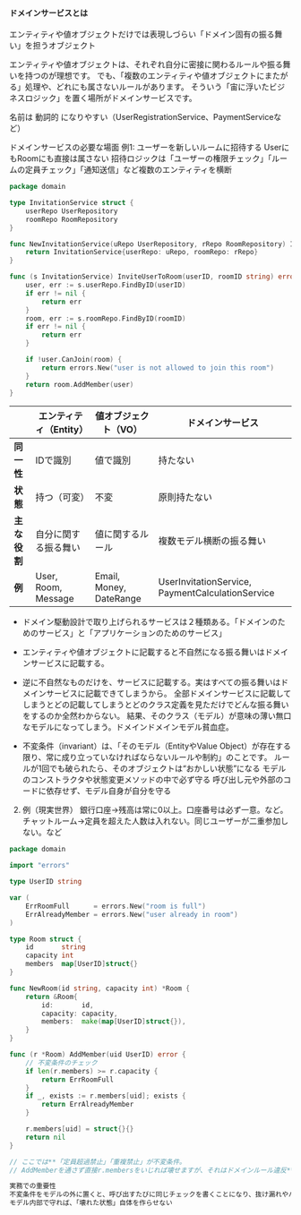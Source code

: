 #### ドメインサービスとは
エンティティや値オブジェクトだけでは表現しづらい「ドメイン固有の振る舞い」を担うオブジェクト

エンティティや値オブジェクトは、それぞれ自分に密接に関わるルールや振る舞いを持つのが理想です。
でも、「複数のエンティティや値オブジェクトにまたがる」処理や、どれにも属さないルールがあります。
そういう「宙に浮いたビジネスロジック」を置く場所がドメインサービスです。

名前は 動詞的 になりやすい（UserRegistrationService、PaymentServiceなど）

ドメインサービスの必要な場面
例1: ユーザーを新しいルームに招待する
UserにもRoomにも直接は属さない
招待ロジックは「ユーザーの権限チェック」「ルームの定員チェック」「通知送信」など複数のエンティティを横断

```go
package domain

type InvitationService struct {
    userRepo UserRepository
    roomRepo RoomRepository
}

func NewInvitationService(uRepo UserRepository, rRepo RoomRepository) InvitationService {
    return InvitationService{userRepo: uRepo, roomRepo: rRepo}
}

func (s InvitationService) InviteUserToRoom(userID, roomID string) error {
    user, err := s.userRepo.FindByID(userID)
    if err != nil {
        return err
    }
    room, err := s.roomRepo.FindByID(roomID)
    if err != nil {
        return err
    }

    if !user.CanJoin(room) {
        return errors.New("user is not allowed to join this room")
    }
    return room.AddMember(user)
}

```

|                | エンティティ（Entity）      | 値オブジェクト（VO）    | ドメインサービス                      |
|----------------|-----------------------------|-------------------------|----------------------------------------|
| **同一性**     | IDで識別                     | 値で識別                 | 持たない                               |
| **状態**       | 持つ（可変）                  | 不変                     | 原則持たない                           |
| **主な役割**   | 自分に関する振る舞い          | 値に関するルール         | 複数モデル横断の振る舞い               |
| **例**         | User, Room, Message          | Email, Money, DateRange | UserInvitationService, PaymentCalculationService |





- ドメイン駆動設計で取り上げられるサービスは２種類ある。「ドメインのためのサービス」と「アプリケーションのためのサービス」

- エンティティや値オブジェクトに記載すると不自然になる振る舞いはドメインサービスに記載する。
- 逆に不自然なものだけを、サービスに記載する。実はすべての振る舞いはドメインサービスに記載できてしまうから。
全部ドメインサービスに記載してしまうとどの記載してしまうとどのクラス定義を見ただけでどんな振る舞いをするのか全然わからない。
結果、そのクラス（モデル）が意味の薄い無口なモデルになってしまう。ドメインドメインモデル貧血症。

- 不変条件（invariant）は、「そのモデル（EntityやValue Object）が存在する限り、常に成り立っていなければならないルールや制約」のことです。
ルールが1回でも破られたら、そのオブジェクトは“おかしい状態”になる
モデルのコンストラクタや状態変更メソッドの中で必ず守る
呼び出し元や外部のコードに依存せず、モデル自身が自分を守る

2. 例（現実世界）
銀行口座→残高は常に0以上。口座番号は必ず一意。など。
チャットルーム→定員を超えた人数は入れない。同じユーザーが二重参加しない。など

```go
package domain

import "errors"

type UserID string

var (
	ErrRoomFull      = errors.New("room is full")
	ErrAlreadyMember = errors.New("user already in room")
)

type Room struct {
	id       string
	capacity int
	members  map[UserID]struct{}
}

func NewRoom(id string, capacity int) *Room {
	return &Room{
		id:       id,
		capacity: capacity,
		members:  make(map[UserID]struct{}),
	}
}

func (r *Room) AddMember(uid UserID) error {
	// 不変条件のチェック
	if len(r.members) >= r.capacity {
		return ErrRoomFull
	}
	if _, exists := r.members[uid]; exists {
		return ErrAlreadyMember
	}

	r.members[uid] = struct{}{}
	return nil
}

// ここでは**「定員超過禁止」「重複禁止」が不変条件。
// AddMemberを通さず直接r.membersをいじれば壊せますが、それはドメインルール違反**。
```

```txt
実務での重要性
不変条件をモデルの外に置くと、呼び出すたびに同じチェックを書くことになり、抜け漏れやバグの原因になる
モデル内部で守れば、「壊れた状態」自体を作らせない
```
